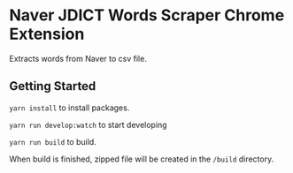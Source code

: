 # Naver JDICT Words Scraper Chrome Extension

Extracts words from Naver to csv file.

## Getting Started

`yarn install` to install packages.

`yarn run develop:watch` to start developing

`yarn run build` to build.

When build is finished, zipped file will be created in the `/build` directory.
